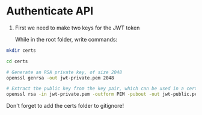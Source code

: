 # Authenticate API
1) First we need to make two keys for the JWT token

    While in the root folder, write commands:
```bash
mkdir certs
```
```bash
cd certs
```
```bash
# Generate an RSA private key, of size 2048
openssl genrsa -out jwt-private.pem 2048
```
```bash
# Extract the public key from the key pair, which can be used in a certificate
openssl rsa -in jwt-private.pem -outform PEM -pubout -out jwt-public.pem
```
Don't forget to add the certs folder to gitignore!